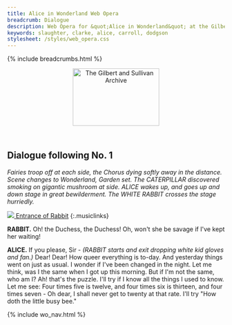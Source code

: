 ```yaml
---
title: Alice in Wonderland Web Opera
breadcrumb: Dialogue
description: Web Opera for &quot;Alice in Wonderland&quot; at the Gilbert and Sullivan Archive
keywords: slaughter, clarke, alice, carroll, dodgson
stylesheet: /styles/web_opera.css
---
```


{% include breadcrumbs.html %}
<header>
    <a href="../../index.html"><img src="https://gsarchive.net/layout/images/logo3sm.jpg" alt="The Gilbert and Sullivan Archive" width="200" height="133" border="0"></a>
    <div class=titlecard style="background-color: #ffffcc; background-image: url(../graphics/title.gif)" title="Alice in Wonderland"></div>
</header>

## Dialogue following No. 1

*Fairies troop off at each side, the Chorus dying softly away in the distance. Scene changes to
Wonderland, Garden set. The CATERPILLAR discovered smoking on gigantic mushroom at side. ALICE
wakes up, and goes up and down stage in great bewilderment. The WHITE RABBIT crosses the stage hurriedly.*

[ ![](/layout/images/midi.gif) Entrance of Rabbit](../alice/aiw01a.mid)
{:.musiclinks}

**RABBIT.** Oh! the Duchess, the Duchess! Oh, won't she be savage if I've kept her waiting!

**ALICE.** If you please, Sir - *(RABBIT starts and exit dropping white kid gloves and fan.)* Dear!
Dear! How queer everything is to-day. And yesterday things went on just as usual. I wonder if
I've been changed in the night. Let me think, was I the same when I got up this morning. But if
I'm not the same, who am I? Ah! that's the puzzle. I'll try if I know all the things I used to
know. Let me see: Four times five is twelve, and four times six is thirteen, and four times
seven - Oh dear, I shall never get to twenty at that rate. I'll try "How doth the little busy bee."

{% include wo_nav.html %}
